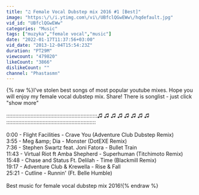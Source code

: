 ```yaml
---
title: "♫ Female Vocal Dubstep mix 2016 #1 [Best]"
image: "https:\/\/i.ytimg.com\/vi\/UBfclQGwEWw\/hqdefault.jpg"
vid_id: "UBfclQGwEWw"
categories: "Music"
tags: ["muzyka","female vocal","music"]
date: "2022-01-17T11:37:56+03:00"
vid_date: "2013-12-04T15:54:23Z"
duration: "PT29M"
viewcount: "479820"
likeCount: "3866"
dislikeCount: ""
channel: "Phastasmn"
---
```

{% raw %}I've stolen best songs of most popular youtube mixes. Hope you will enjoy my female vocal dubstep mix. Share! There is songlist - just click &quot;show more&quot;<br /><br /> ::::::::::::::::::::::::::::::::::::::::::::::::::::::::::::♫ ♫ ♫ ♫ ♫ ♫ ♫ ♫ :::::::::::::::::::::::::::::::::::::::::::::::::::::::::::<br /><br />0:00 - Flight Facilities - Crave You (Adventure Club Dubstep Remix)<br />3:55 - Meg &amp;amp; Dia - Monster (DotEXE Remix)<br />7:36 - Stephen Swartz feat. Joni Fatora - Bullet Train<br />11:43 - Virtual Riot ft Amba Shepherd - Superhuman (Titchimoto Remix)<br />15:48 - Chase and Status Ft. Delilah - Time (Blackmill Remix)<br />19:17 - Adventure Club &amp; Krewella - Rise &amp; Fall<br />25:21 - Cutline - Runnin' (Ft. Belle Humble)<br /><br />Best music for female vocal dubstep mix 2016!{% endraw %}
